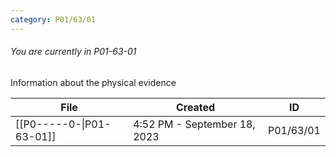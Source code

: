 ```yaml
---
category: P01/63/01
---
```

###### You are currently in P01-63-01

Information about the physical evidence

| File                                                                                             | Created                      | ID        |
| ------------------------------------------------------------------------------------------------ | ---------------------------- | --------- |
| [[P0-----0-\|P01-63-01]] | 4:52 PM - September 18, 2023 | P01/63/01 |

